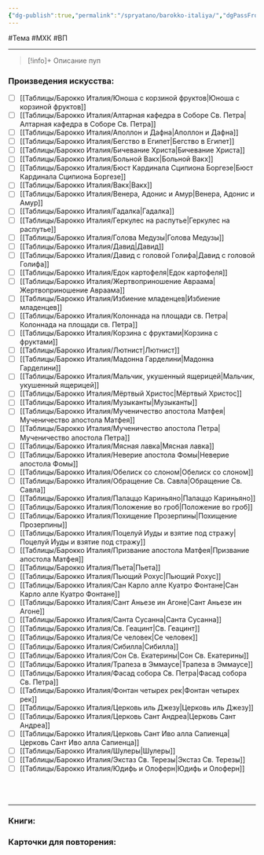```yaml
---
{"dg-publish":true,"permalink":"/spryatano/barokko-italiya/","dgPassFrontmatter":true}
---
```


#Тема #МХК #ВП 

---

> [!info]+ Описание
> пуп
### Произведения искусства:
- [ ] [[Таблицы/Барокко Италия/Юноша с корзиной фруктов\|Юноша с корзиной фруктов]]
- [ ] [[Таблицы/Барокко Италия/Алтарная кафедра в Соборе Св. Петра\|Алтарная кафедра в Соборе Св. Петра]]
- [ ] [[Таблицы/Барокко Италия/Аполлон и Дафна\|Аполлон и Дафна]]
- [ ] [[Таблицы/Барокко Италия/Бегство в Египет\|Бегство в Египет]]
- [ ] [[Таблицы/Барокко Италия/Бичевание Христа\|Бичевание Христа]]
- [ ] [[Таблицы/Барокко Италия/Больной Вакх\|Больной Вакх]]
- [ ] [[Таблицы/Барокко Италия/Бюст Кардинала Сципиона Боргезе\|Бюст Кардинала Сципиона Боргезе]]
- [ ] [[Таблицы/Барокко Италия/Вакх\|Вакх]]
- [ ] [[Таблицы/Барокко Италия/Венера, Адонис и Амур\|Венера, Адонис и Амур]]
- [ ] [[Таблицы/Барокко Италия/Гадалка\|Гадалка]]
- [ ] [[Таблицы/Барокко Италия/Геркулес на распутье\|Геркулес на распутье]]
- [ ] [[Таблицы/Барокко Италия/Голова Медузы\|Голова Медузы]]
- [ ] [[Таблицы/Барокко Италия/Давид\|Давид]]
- [ ] [[Таблицы/Барокко Италия/Давид с головой Голифа\|Давид с головой Голифа]]
- [ ] [[Таблицы/Барокко Италия/Едок картофеля\|Едок картофеля]]
- [ ] [[Таблицы/Барокко Италия/Жертвоприношение Авраама\|Жертвоприношение Авраама]]
- [ ] [[Таблицы/Барокко Италия/Избиение младенцев\|Избиение младенцев]]
- [ ] [[Таблицы/Барокко Италия/Колоннада на площади св. Петра\|Колоннада на площади св. Петра]]
- [ ] [[Таблицы/Барокко Италия/Корзина с фруктами\|Корзина с фруктами]]
- [ ] [[Таблицы/Барокко Италия/Лютнист\|Лютнист]]
- [ ] [[Таблицы/Барокко Италия/Мадонна Гарделини\|Мадонна Гарделини]]
- [ ] [[Таблицы/Барокко Италия/Мальчик, укушенный ящерицей\|Мальчик, укушенный ящерицей]]
- [ ] [[Таблицы/Барокко Италия/Мёртвый Христос\|Мёртвый Христос]]
- [ ] [[Таблицы/Барокко Италия/Музыканты\|Музыканты]]
- [ ] [[Таблицы/Барокко Италия/Мученичество апостола Матфея\|Мученичество апостола Матфея]]
- [ ] [[Таблицы/Барокко Италия/Мученичество апостола Петра\|Мученичество апостола Петра]]
- [ ] [[Таблицы/Барокко Италия/Мясная лавка\|Мясная лавка]]
- [ ] [[Таблицы/Барокко Италия/Неверие апостола Фомы\|Неверие апостола Фомы]]
- [ ] [[Таблицы/Барокко Италия/Обелиск со слоном\|Обелиск со слоном]]
- [ ] [[Таблицы/Барокко Италия/Обращение Св. Савла\|Обращение Св. Савла]]
- [ ] [[Таблицы/Барокко Италия/Палаццо Кариньяно\|Палаццо Кариньяно]]
- [ ] [[Таблицы/Барокко Италия/Положение во гроб\|Положение во гроб]]
- [ ] [[Таблицы/Барокко Италия/Похищение Прозерпины\|Похищение Прозерпины]]
- [ ] [[Таблицы/Барокко Италия/Поцелуй Иуды и взятие под стражу\|Поцелуй Иуды и взятие под стражу]]
- [ ] [[Таблицы/Барокко Италия/Призвание апостола Матфея\|Призвание апостола Матфея]]
- [ ] [[Таблицы/Барокко Италия/Пьета\|Пьета]]
- [ ] [[Таблицы/Барокко Италия/Пьющий Рохус\|Пьющий Рохус]]
- [ ] [[Таблицы/Барокко Италия/Сан Карло алле Куатро Фонтане\|Сан Карло алле Куатро Фонтане]]
- [ ] [[Таблицы/Барокко Италия/Сант Аньезе ин Агоне\|Сант Аньезе ин Агоне]]
- [ ] [[Таблицы/Барокко Италия/Санта Сусанна\|Санта Сусанна]]
- [ ] [[Таблицы/Барокко Италия/Св. Геацинт\|Св. Геацинт]]
- [ ] [[Таблицы/Барокко Италия/Се человек\|Се человек]]
- [ ] [[Таблицы/Барокко Италия/Сибилла\|Сибилла]]
- [ ] [[Таблицы/Барокко Италия/Сон Св. Екатерины\|Сон Св. Екатерины]]
- [ ] [[Таблицы/Барокко Италия/Трапеза в Эммаусе\|Трапеза в Эммаусе]]
- [ ] [[Таблицы/Барокко Италия/Фасад собора Св. Петра\|Фасад собора Св. Петра]]
- [ ] [[Таблицы/Барокко Италия/Фонтан четырех рек\|Фонтан четырех рек]]
- [ ] [[Таблицы/Барокко Италия/Церковь иль Джезу\|Церковь иль Джезу]]
- [ ] [[Таблицы/Барокко Италия/Церковь Сант Андреа\|Церковь Сант Андреа]]
- [ ] [[Таблицы/Барокко Италия/Церковь Сант Иво алла Сапиенца\|Церковь Сант Иво алла Сапиенца]]
- [ ] [[Таблицы/Барокко Италия/Шулеры\|Шулеры]]
- [ ] [[Таблицы/Барокко Италия/Экстаз Св. Терезы\|Экстаз Св. Терезы]]
- [ ] [[Таблицы/Барокко Италия/Юдифь и Олоферн\|Юдифь и Олоферн]]
### ㅤ
---

### Книги:
### Карточки для повторения:

